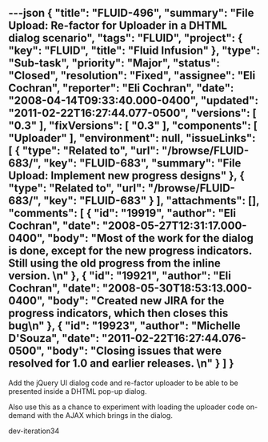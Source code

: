 ---json
{
  "title": "FLUID-496",
  "summary": "File Upload: Re-factor for Uploader in a DHTML dialog scenario",
  "tags": "FLUID",
  "project": {
    "key": "FLUID",
    "title": "Fluid Infusion"
  },
  "type": "Sub-task",
  "priority": "Major",
  "status": "Closed",
  "resolution": "Fixed",
  "assignee": "Eli Cochran",
  "reporter": "Eli Cochran",
  "date": "2008-04-14T09:33:40.000-0400",
  "updated": "2011-02-22T16:27:44.077-0500",
  "versions": [
    "0.3"
  ],
  "fixVersions": [
    "0.3"
  ],
  "components": [
    "Uploader"
  ],
  "environment": null,
  "issueLinks": [
    {
      "type": "Related to",
      "url": "/browse/FLUID-683/",
      "key": "FLUID-683",
      "summary": "File Upload: Implement new progress designs"
    },
    {
      "type": "Related to",
      "url": "/browse/FLUID-683/",
      "key": "FLUID-683"
    }
  ],
  "attachments": [],
  "comments": [
    {
      "id": "19919",
      "author": "Eli Cochran",
      "date": "2008-05-27T12:31:17.000-0400",
      "body": "Most of the work for the dialog is done, except for the new progress indicators. Still using the old progress from the inline version.&#x20;\n"
    },
    {
      "id": "19921",
      "author": "Eli Cochran",
      "date": "2008-05-30T18:53:13.000-0400",
      "body": "Created new JIRA for the progress indicators, which then closes this bug\n"
    },
    {
      "id": "19923",
      "author": "Michelle D'Souza",
      "date": "2011-02-22T16:27:44.076-0500",
      "body": "Closing issues that were resolved for 1.0 and earlier releases.&#x20;\n"
    }
  ]
}
---
Add the jQuery UI dialog code and re-factor uploader to be able to be presented inside a DHTML pop-up dialog.

Also use this as a chance to experiment with loading the uploader code on-demand with the AJAX which brings in the dialog.&#x20;

dev-iteration34

        